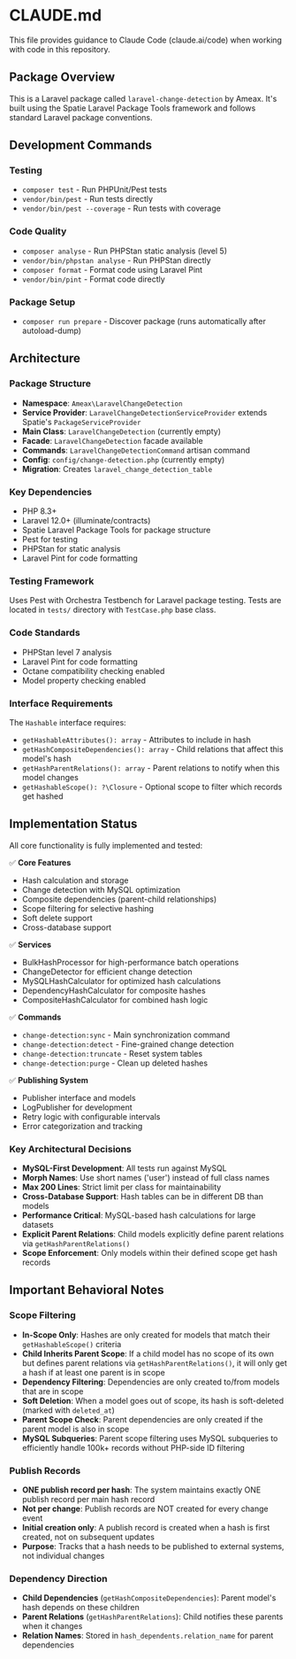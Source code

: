 # CLAUDE.md

This file provides guidance to Claude Code (claude.ai/code) when working with code in this repository.

## Package Overview
This is a Laravel package called `laravel-change-detection` by Ameax. It's built using the Spatie Laravel Package Tools framework and follows standard Laravel package conventions.

## Development Commands

### Testing
- `composer test` - Run PHPUnit/Pest tests
- `vendor/bin/pest` - Run tests directly
- `vendor/bin/pest --coverage` - Run tests with coverage

### Code Quality
- `composer analyse` - Run PHPStan static analysis (level 5)
- `vendor/bin/phpstan analyse` - Run PHPStan directly
- `composer format` - Format code using Laravel Pint
- `vendor/bin/pint` - Format code directly

### Package Setup
- `composer run prepare` - Discover package (runs automatically after autoload-dump)

## Architecture

### Package Structure
- **Namespace**: `Ameax\LaravelChangeDetection`
- **Service Provider**: `LaravelChangeDetectionServiceProvider` extends Spatie's `PackageServiceProvider`
- **Main Class**: `LaravelChangeDetection` (currently empty)
- **Facade**: `LaravelChangeDetection` facade available
- **Commands**: `LaravelChangeDetectionCommand` artisan command
- **Config**: `config/change-detection.php` (currently empty)
- **Migration**: Creates `laravel_change_detection_table`

### Key Dependencies
- PHP 8.3+
- Laravel 12.0+ (illuminate/contracts)
- Spatie Laravel Package Tools for package structure
- Pest for testing
- PHPStan for static analysis
- Laravel Pint for code formatting

### Testing Framework
Uses Pest with Orchestra Testbench for Laravel package testing. Tests are located in `tests/` directory with `TestCase.php` base class.

### Code Standards
- PHPStan level 7 analysis
- Laravel Pint for code formatting
- Octane compatibility checking enabled
- Model property checking enabled

### Interface Requirements
The `Hashable` interface requires:
- `getHashableAttributes(): array` - Attributes to include in hash
- `getHashCompositeDependencies(): array` - Child relations that affect this model's hash
- `getHashParentRelations(): array` - Parent relations to notify when this model changes
- `getHashableScope(): ?\Closure` - Optional scope to filter which records get hashed

## Implementation Status

All core functionality is fully implemented and tested:

✅ **Core Features**
- Hash calculation and storage
- Change detection with MySQL optimization
- Composite dependencies (parent-child relationships)
- Scope filtering for selective hashing
- Soft delete support
- Cross-database support

✅ **Services**
- BulkHashProcessor for high-performance batch operations
- ChangeDetector for efficient change detection
- MySQLHashCalculator for optimized hash calculations
- DependencyHashCalculator for composite hashes
- CompositeHashCalculator for combined hash logic

✅ **Commands**
- `change-detection:sync` - Main synchronization command
- `change-detection:detect` - Fine-grained change detection
- `change-detection:truncate` - Reset system tables
- `change-detection:purge` - Clean up deleted hashes

✅ **Publishing System**
- Publisher interface and models
- LogPublisher for development
- Retry logic with configurable intervals
- Error categorization and tracking

### Key Architectural Decisions

- **MySQL-First Development**: All tests run against MySQL
- **Morph Names**: Use short names ('user') instead of full class names
- **Max 200 Lines**: Strict limit per class for maintainability
- **Cross-Database Support**: Hash tables can be in different DB than models
- **Performance Critical**: MySQL-based hash calculations for large datasets
- **Explicit Parent Relations**: Child models explicitly define parent relations via `getHashParentRelations()`
- **Scope Enforcement**: Only models within their defined scope get hash records

## Important Behavioral Notes

### Scope Filtering
- **In-Scope Only**: Hashes are only created for models that match their `getHashableScope()` criteria
- **Child Inherits Parent Scope**: If a child model has no scope of its own but defines parent relations via `getHashParentRelations()`, it will only get a hash if at least one parent is in scope
- **Dependency Filtering**: Dependencies are only created to/from models that are in scope
- **Soft Deletion**: When a model goes out of scope, its hash is soft-deleted (marked with `deleted_at`)
- **Parent Scope Check**: Parent dependencies are only created if the parent model is also in scope
- **MySQL Subqueries**: Parent scope filtering uses MySQL subqueries to efficiently handle 100k+ records without PHP-side ID filtering

### Publish Records
- **ONE publish record per hash**: The system maintains exactly ONE publish record per main hash record
- **Not per change**: Publish records are NOT created for every change event
- **Initial creation only**: A publish record is created when a hash is first created, not on subsequent updates
- **Purpose**: Tracks that a hash needs to be published to external systems, not individual changes

### Dependency Direction
- **Child Dependencies** (`getHashCompositeDependencies`): Parent model's hash depends on these children
- **Parent Relations** (`getHashParentRelations`): Child notifies these parents when it changes
- **Relation Names**: Stored in `hash_dependents.relation_name` for parent dependencies